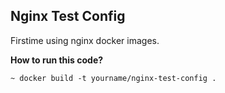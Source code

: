 ## Nginx Test Config

Firstime using nginx docker images.

**How to run this code?**
```
~ docker build -t yourname/nginx-test-config .
```


